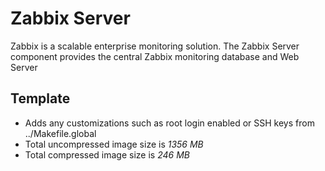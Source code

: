 # Zabbix Server

Zabbix is a scalable enterprise monitoring solution. The Zabbix Server component provides the central Zabbix monitoring database and Web Server

## Template

- Adds any customizations such as root login enabled or SSH keys from ../Makefile.global
- Total uncompressed image size is *1356 MB*
- Total compressed image size is *246 MB*
